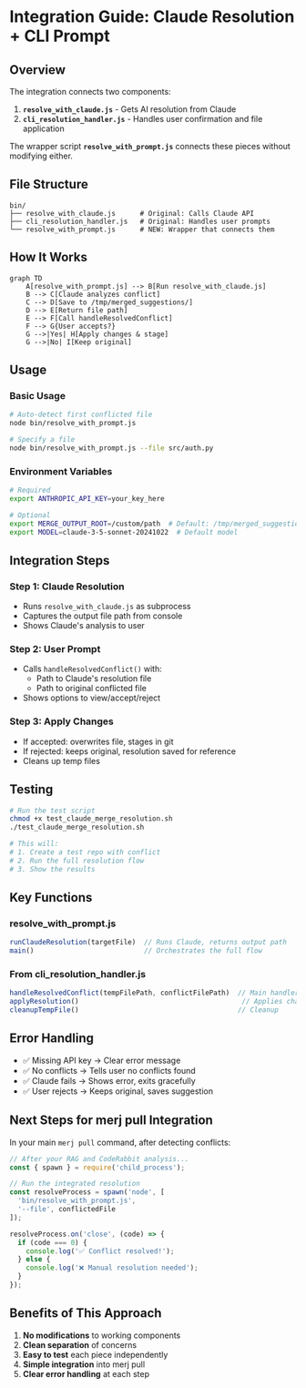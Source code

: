 # Integration Guide: Claude Resolution + CLI Prompt

## Overview

The integration connects two components:
1. **`resolve_with_claude.js`** - Gets AI resolution from Claude
2. **`cli_resolution_handler.js`** - Handles user confirmation and file application

The wrapper script **`resolve_with_prompt.js`** connects these pieces without modifying either.

## File Structure
```
bin/
├── resolve_with_claude.js      # Original: Calls Claude API
├── cli_resolution_handler.js   # Original: Handles user prompts
└── resolve_with_prompt.js      # NEW: Wrapper that connects them
```

## How It Works

```mermaid
graph TD
    A[resolve_with_prompt.js] --> B[Run resolve_with_claude.js]
    B --> C[Claude analyzes conflict]
    C --> D[Save to /tmp/merged_suggestions/]
    D --> E[Return file path]
    E --> F[Call handleResolvedConflict]
    F --> G{User accepts?}
    G -->|Yes| H[Apply changes & stage]
    G -->|No| I[Keep original]
```

## Usage

### Basic Usage
```bash
# Auto-detect first conflicted file
node bin/resolve_with_prompt.js

# Specify a file
node bin/resolve_with_prompt.js --file src/auth.py
```

### Environment Variables
```bash
# Required
export ANTHROPIC_API_KEY=your_key_here

# Optional
export MERGE_OUTPUT_ROOT=/custom/path  # Default: /tmp/merged_suggestions
export MODEL=claude-3-5-sonnet-20241022  # Default model
```

## Integration Steps

### Step 1: Claude Resolution
- Runs `resolve_with_claude.js` as subprocess
- Captures the output file path from console
- Shows Claude's analysis to user

### Step 2: User Prompt
- Calls `handleResolvedConflict()` with:
  - Path to Claude's resolution file
  - Path to original conflicted file
- Shows options to view/accept/reject

### Step 3: Apply Changes
- If accepted: overwrites file, stages in git
- If rejected: keeps original, resolution saved for reference
- Cleans up temp files

## Testing

```bash
# Run the test script
chmod +x test_claude_merge_resolution.sh
./test_claude_merge_resolution.sh

# This will:
# 1. Create a test repo with conflict
# 2. Run the full resolution flow
# 3. Show the results
```

## Key Functions

### resolve_with_prompt.js
```javascript
runClaudeResolution(targetFile)  // Runs Claude, returns output path
main()                           // Orchestrates the full flow
```

### From cli_resolution_handler.js
```javascript
handleResolvedConflict(tempFilePath, conflictFilePath)  // Main handler
applyResolution()                                        // Applies changes
cleanupTempFile()                                       // Cleanup
```

## Error Handling

- ✅ Missing API key → Clear error message
- ✅ No conflicts → Tells user no conflicts found
- ✅ Claude fails → Shows error, exits gracefully
- ✅ User rejects → Keeps original, saves suggestion

## Next Steps for merj pull Integration

In your main `merj pull` command, after detecting conflicts:

```javascript
// After your RAG and CodeRabbit analysis...
const { spawn } = require('child_process');

// Run the integrated resolution
const resolveProcess = spawn('node', [
  'bin/resolve_with_prompt.js',
  '--file', conflictedFile
]);

resolveProcess.on('close', (code) => {
  if (code === 0) {
    console.log('✅ Conflict resolved!');
  } else {
    console.log('❌ Manual resolution needed');
  }
});
```

## Benefits of This Approach

1. **No modifications** to working components
2. **Clean separation** of concerns
3. **Easy to test** each piece independently
4. **Simple integration** into merj pull
5. **Clear error handling** at each step